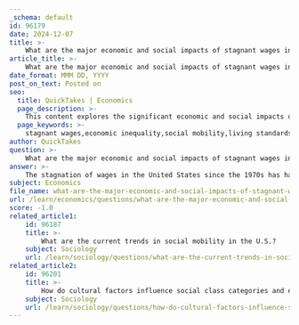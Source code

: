 ```yaml
---
_schema: default
id: 96179
date: 2024-12-07
title: >-
    What are the major economic and social impacts of stagnant wages in the U.S.?
article_title: >-
    What are the major economic and social impacts of stagnant wages in the U.S.?
date_format: MMM DD, YYYY
post_on_text: Posted on
seo:
  title: QuickTakes | Economics
  page_description: >-
    This content explores the significant economic and social impacts of stagnant wages in the U.S., including rising inequality, declining social mobility, stagnating living standards, increased political tensions, and the need for effective economic policy interventions.
  page_keywords: >-
    stagnant wages,economic inequality,social mobility,living standards,political tensions,economic policy reforms,productivity,upward mobility,income distribution
author: QuickTakes
question: >-
    What are the major economic and social impacts of stagnant wages in the U.S.?
answer: >-
    The stagnation of wages in the United States since the 1970s has had significant economic and social impacts, which can be categorized into several key areas:\n\n1. **Economic Inequality**: The failure of wages for the majority of American workers to keep pace with productivity growth has been a primary driver of rising economic inequality. While productivity has continued to increase, the real wages of the bottom 70% of earners have remained stagnant, leading to a concentration of income at the top of the distribution. This disparity has resulted in a widening gap between high-wage and low-wage sectors, contributing to a dualistic economy characterized by polarization.\n\n2. **Declining Social Mobility**: Stagnant wages have been linked to declining upward economic mobility. As earnings inequality has hardened class divides, it has become increasingly difficult for individuals from lower-income backgrounds to improve their economic status. Research indicates that high levels of inequality are associated with low levels of economic mobility, suggesting that wage stagnation has long-term implications for the ability of individuals to achieve better economic outcomes than their parents.\n\n3. **Impact on Living Standards**: The stagnation of wages has led to a stagnation in living standards for many Americans. Since the late 1970s, the average income earner has not seen significant improvements in their financial situation when adjusted for inflation. This lack of wage growth has made it challenging for families to afford basic necessities, save for the future, or invest in education and health, further perpetuating cycles of poverty and inequality.\n\n4. **Political and Social Tensions**: The economic reality of wage stagnation has become a significant factor in American politics. It has fueled populist sentiments across the political spectrum, with both conservative and progressive leaders acknowledging wage stagnation as a critical issue. This has led to increased calls for policy changes aimed at addressing wage growth, labor rights, and economic equity.\n\n5. **Implications for Economic Policy**: The stagnation of wages presents a core economic policy challenge. Addressing this issue requires a multifaceted approach, including strengthening labor unions, increasing labor mobility, and implementing policies that promote broad-based wage growth. Without such interventions, the cycle of inequality and stagnation is likely to continue, further entrenching economic divides.\n\nIn summary, the major economic and social impacts of stagnant wages in the U.S. include rising economic inequality, declining social mobility, stagnation of living standards, increased political tensions, and a pressing need for effective economic policy reforms. These interconnected issues highlight the importance of addressing wage stagnation to foster a more equitable and prosperous society.
subject: Economics
file_name: what-are-the-major-economic-and-social-impacts-of-stagnant-wages-in-the-us.md
url: /learn/economics/questions/what-are-the-major-economic-and-social-impacts-of-stagnant-wages-in-the-us
score: -1.0
related_article1:
    id: 96187
    title: >-
        What are the current trends in social mobility in the U.S.?
    subject: Sociology
    url: /learn/sociology/questions/what-are-the-current-trends-in-social-mobility-in-the-us
related_article2:
    id: 96201
    title: >-
        How do cultural factors influence social class categories and economic trends in the U.S.?
    subject: Sociology
    url: /learn/sociology/questions/how-do-cultural-factors-influence-social-class-categories-and-economic-trends-in-the-us
---
```


&nbsp;